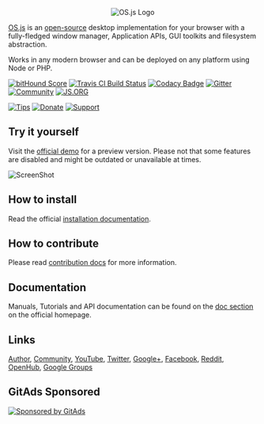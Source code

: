 <p align="center">
  <img alt="OS.js Logo" src="https://raw.githubusercontent.com/os-js/OS.js/master/src/gfx/logo-big.png" />
</p>

[OS.js](https://os.js.org/) is an [open-source](https://raw.githubusercontent.com/os-js/OS.js/master/LICENSE) desktop implementation for your browser with a fully-fledged window manager, Application APIs, GUI toolkits and filesystem abstraction.

Works in any modern browser and can be deployed on any platform using Node or PHP.

[![bitHound Score](https://www.bithound.io/github/os-js/OS.js/badges/score.svg)](https://www.bithound.io/github/os-js/OS.js)
[![Travis CI Build Status](https://travis-ci.org/os-js/OS.js.svg?branch=master)](https://travis-ci.org/os-js/OS.js)
[![Codacy Badge](https://api.codacy.com/project/badge/grade/61677f92d80d446ca37f7b6ab2fae032)](https://www.codacy.com/app/os-js/OS.js) [![Gitter](https://img.shields.io/gitter/room/os-js/OS.js.svg)](https://gitter.im/os-js/OS.js?utm_source=badge&utm_medium=badge&utm_campaign=pr-badge)
[![Community](https://img.shields.io/badge/join-community-green.svg)](http://community.os.js.org/)
[![JS.ORG](https://img.shields.io/badge/js.org-os-ffb400.svg)](http://js.org)

[![Tips](https://img.shields.io/gratipay/os-js.svg)](https://gratipay.com/os-js/)
[![Donate](https://img.shields.io/badge/paypal-donate-yellow.svg)](https://www.paypal.com/cgi-bin/webscr?cmd=_donations&business=andersevenrud%40gmail%2ecom&lc=NO&currency_code=USD&bn=PP%2dDonationsBF%3abtn_donate_SM%2egif%3aNonHosted)
[![Support](https://img.shields.io/badge/patreon-support-orange.svg)](https://www.patreon.com/user?u=2978551&ty=h&u=2978551)

## Try it yourself

Visit the [official demo](https://osjsv2.0o.no) for a preview version. Please not that some features are disabled and might be outdated or unavailable at times.

![ScreenShot](https://raw.githubusercontent.com/os-js/OS.js/master/src/gfx/screenshot.png)

## How to install

Read the official [installation documentation](https://github.com/os-js/OS.js/blob/master/INSTALL.md).

## How to contribute

Please read [contribution docs](https://github.com/os-js/OS.js/blob/master/CONTRIBUTING.md) for more information.

## Documentation

Manuals, Tutorials and API documentation can be found on the [doc section](https://os.js.org/doc/) on the official homepage.

## Links

[Author](http://andersevenrud.github.io/), [Community](http://community.os.js.org/), [YouTube](https://www.youtube.com/playlist?list=PLzC5Z5D-YLyEoYXWrxplUIek5uRyF92iG), [Twitter](https://twitter.com/andersevenrud), [Google+](https://plus.google.com/b/113399210633478618934/113399210633478618934), [Facebook](https://www.facebook.com/os.js.org), [Reddit](http://www.reddit.com/r/osjs), [OpenHub](https://www.openhub.net/p/OS_js), [Google Groups](https://groups.google.com/forum/#!forum/osjsplatform)

## GitAds Sponsored
[![Sponsored by GitAds](https://gitads.dev/v1/ad-serve?source=arnabnandy7/os.js@github)](https://gitads.dev/v1/ad-track?source=arnabnandy7/os.js@github)


